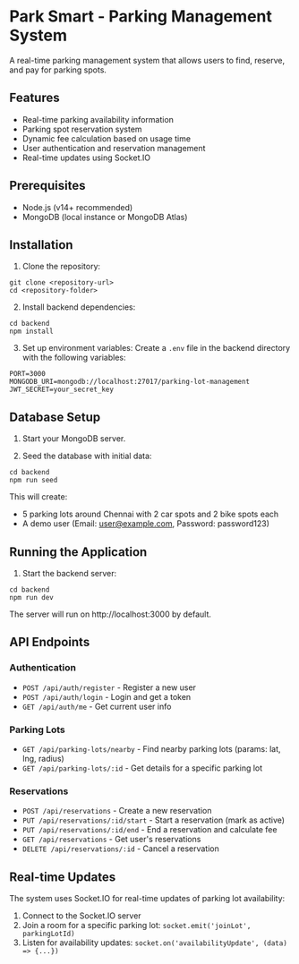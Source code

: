 # Park Smart - Parking Management System

A real-time parking management system that allows users to find, reserve, and pay for parking spots.

## Features

- Real-time parking availability information
- Parking spot reservation system
- Dynamic fee calculation based on usage time
- User authentication and reservation management
- Real-time updates using Socket.IO

## Prerequisites

- Node.js (v14+ recommended)
- MongoDB (local instance or MongoDB Atlas)

## Installation

1. Clone the repository:
```
git clone <repository-url>
cd <repository-folder>
```

2. Install backend dependencies:
```
cd backend
npm install
```

3. Set up environment variables:
   Create a `.env` file in the backend directory with the following variables:
```
PORT=3000
MONGODB_URI=mongodb://localhost:27017/parking-lot-management
JWT_SECRET=your_secret_key
```

## Database Setup

1. Start your MongoDB server.

2. Seed the database with initial data:
```
cd backend
npm run seed
```

This will create:
- 5 parking lots around Chennai with 2 car spots and 2 bike spots each
- A demo user (Email: user@example.com, Password: password123)

## Running the Application

1. Start the backend server:
```
cd backend
npm run dev
```

The server will run on http://localhost:3000 by default.

## API Endpoints

### Authentication
- `POST /api/auth/register` - Register a new user
- `POST /api/auth/login` - Login and get a token
- `GET /api/auth/me` - Get current user info

### Parking Lots
- `GET /api/parking-lots/nearby` - Find nearby parking lots (params: lat, lng, radius)
- `GET /api/parking-lots/:id` - Get details for a specific parking lot

### Reservations
- `POST /api/reservations` - Create a new reservation
- `PUT /api/reservations/:id/start` - Start a reservation (mark as active)
- `PUT /api/reservations/:id/end` - End a reservation and calculate fee
- `GET /api/reservations` - Get user's reservations
- `DELETE /api/reservations/:id` - Cancel a reservation

## Real-time Updates

The system uses Socket.IO for real-time updates of parking lot availability:

1. Connect to the Socket.IO server
2. Join a room for a specific parking lot: `socket.emit('joinLot', parkingLotId)`
3. Listen for availability updates: `socket.on('availabilityUpdate', (data) => {...})` 